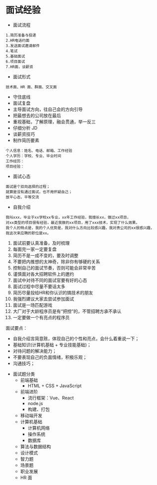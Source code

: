 # 面试经验
- 面试流程
```
1.简历准备与投递
2.HR电话约面
3.发送面试邀请邮件
4.笔试
5.基础面试
6.项目面试
7.HR面，谈薪资
```
- 面试形式
```
技术面、HR 面、群面、交叉面
```

- 守住底线
- 面试复盘
- 主导面试方向，往自己会的方向引导
- 把最想去的公司放在最后
- 重视基础，了解原理，融会贯通，举一反三
- 仔细分析 JD
- 谈薪资技巧
- 制作简历要素
```text
个人信息：姓名、电话、邮箱、工作经验
个人学历：学校、专业、毕业时间
工作经历：
项目经验：
```
- 面试心态
```
面试是个双向选择的过程；
就算是没有通过面试，也不用怀疑自己；
放平心态，平等交流
```
- 自我介绍
```
我叫xxx，毕业于xx学校xx专业，xx年工作经验，我擅长xx，做过xx项目，
对xx类型的项目很有经验，最近我做的xx项目，用了xxx技术，实现了什么效果。
我个人的特点是，我的个人优势是，我对什么方向比较感兴趣，我对贵公司的xx很感兴趣，
我这次来应聘的职位是xx。
```



1. 面试前要认真准备，及时梳理
2. 每面完一家一定要复盘
3. 简历不是一成不变的，要及时调整
4. 不要把内推想的太神奇，除非你有够硬的关系
5. 控制自己的面试节奏，否则可能会非常辛苦
6. 谨慎面对各大招聘软件上的邀约
7. 面试中对待不同的面试官要有好的心态
8. 面试过程中尽量不要话太多
9. 简历尽量投给HR和你认识的搞技术的朋友
10. 我强烈建议大家去尝试参加面试
11. 面试是一场匹配游戏
12. 大厂对于大龄程序员是有“把控”的，不管招聘方承不承认
13. 一定要做一个有亮点的程序员

面试要点：

- 自我介绍言简意赅，体现自己的个性和亮点，会什么着重说一下；
- 基础知识(计算机基础 + 专业技能基础)；
- 对待问题的解决能力；
- 不要表现自己的负面情绪，积极乐观；
- 沟通技巧；



* 面试题分类
  * 前端基础
    * HTML + CSS + JavaScript
  * 前端进阶
    * 流行框架：Vue、React
    * node.js
    * 构建、打包
  * 移动端开发
  * 计算机基础
    * 计算机网络
    * 操作系统
    * 数据库
  * 算法与数据结构
  * 设计模式
  * 智力题
  * 场景题
  * 职业发展
  * HR 面